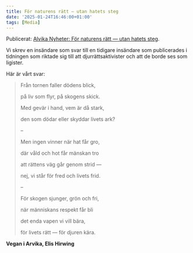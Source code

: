 ```yaml
---
title: För naturens rätt — utan hatets steg
date: '2025-01-24T16:46:00+01:00'
tags: [Media]
---
```


Publicerat: [Alvika Nyheter: För naturens rätt — utan hatets steg](https://www.arvikanyheter.se/2025/01/24/replik-for-naturens-ratt-utan-hatets-steg-8e8d5/).

Vi skrev en insändare som svar till en tidigare insändare som
publicerades i tidningen som riktade sig till att djurrättsaktivister
och att de borde ses som ligister.

Här är vårt svar:

> Från tornen faller dödens blick,
>
> på liv som flyr, på skogens skick.
>
> Med gevär i hand, vem är då stark,
>
> den som dödar eller skyddar livets ark?
>
> –
>
> Men ingen vinner när hat får gro,
>
> där våld och hot får mänskan tro
>
> att rättens väg går genom strid —
>
> nej, vi står för fred och livets frid.
>
> –
>
> För skogen sjunger, grön och fri,
>
> när människans respekt får bli
>
> det enda vapen vi vill bära,
>
> för livets rätt — för djuren kära.

**Vegan i Arvika, Elis Hirwing**
